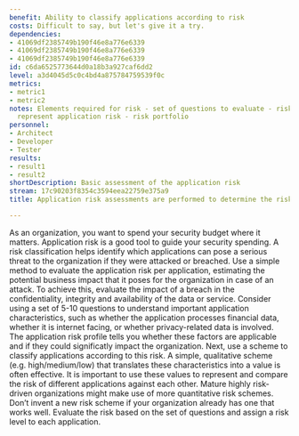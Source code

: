 ```yaml
---
benefit: Ability to classify applications according to risk
costs: Difficult to say, but let's give it a try.
dependencies:
- 41069df2385749b190f46e8a776e6339
- 41069df2385749b190f46e8a776e6339
- 41069df2385749b190f46e8a776e6339
id: c6da6525773644d0a18b3a927caf6dd2
level: a3d4045d5c0c4bd4a875784759539f0c
metrics:
- metric1
- metric2
notes: Elements required for risk - set of questions to evaluate - risk levels to
  represent application risk - risk portfolio
personnel:
- Architect
- Developer
- Tester
results:
- result1
- result2
shortDescription: Basic assessment of the application risk
stream: 17c90203f8354c3594eea22759e375a9
title: Application risk assessments are performed to determine the risk profile.

---
```

As an organization, you want to spend your security budget where it matters. Application risk is a good tool to guide your security spending. A risk classification helps identify which applications can pose a serious threat to the organization if they were attacked or breached.
Use a simple method to evaluate the application risk per application, estimating the potential business impact that it poses for the organization in case of an attack. To achieve this, evaluate the impact of a breach in the confidentiality, integrity and availability of the data or service. Consider using a set of 5-10 questions to understand important application characteristics, such as whether the application processes financial data, whether it is internet facing, or whether privacy-related data is involved. The application risk profile tells you whether these factors are applicable and if they could significatly impact the organization.
Next, use a scheme to classify applications according to this risk. A simple, qualitative scheme (e.g. high/medium/low) that translates these characteristics into a value is often effective. It is important to use these values to represent and compare the risk of different applications against each other. Mature highly risk-driven organizations might make use of more quantitative risk schemes. Don’t invent a new risk scheme if your organization already has one that works well.
Evaluate the risk based on the set of questions and assign a risk level to each application.